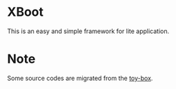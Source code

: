 # XBoot
This is an easy and simple framework for lite application.

# Note
Some source codes are migrated from the [toy-box](https://github.com/benz9527/toy-box).